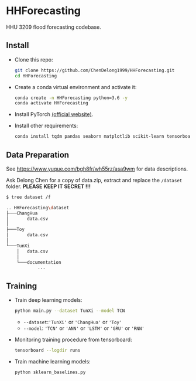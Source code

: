 # HHForecasting

HHU 3209 flood forecasting codebase.


## Install

- Clone this repo:

    ```bash
    git clone https://github.com/ChenDelong1999/HHForecasting.git
    cd HHForecasting
    ```
  
- Create a conda virtual environment and activate it:

    ```bash
    conda create -n HHForecasting python=3.6 -y
    conda activate HHForecasting
    ```

- Install PyTorch [(official website)](https://pytorch.org/get-started/locally/).

- Install other requirements:
    ```bash
    conda install tqdm pandas seaborn matplotlib scikit-learn tensorboard -y
    ```

## Data Preparation

See https://www.yuque.com/bgh8fr/wh55rz/asa9wm for data descriptions.

Ask Delong Chen for a copy of data.zip, extract and replace the `/dataset` folder. **PLEASE KEEP IT SECRET !!!**

```bash
$ tree dataset /f

.. HHForecasting\dataset
├───ChangHua
│       data.csv
│
├───Toy
│       data.csv
│
└───TunXi
    │   data.csv
    │
    └───documentation
            ...
```

## Training

- Train deep learning models:
  ```bash
  python main.py --dataset TunXi --model TCN
  ```
  - `--dataset`:`'TunXi'` or `'ChangHua'` or `'Toy'`
  - `--model`:  `'TCN'` or `'ANN'` or `'LSTM'` or `'GRU'` or `'RNN'`



- Monitoring training procedure from tensorboard:
  
  ```bash
  tensorboard --logdir runs
  ```
  

- Train machine learning models:
  ```bash
  python sklearn_baselines.py
  ```